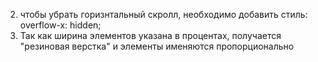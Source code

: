 2) чтобы убрать горизнтальный скролл, необходимо добавить стиль: 
overflow-x: hidden;
3) Так как ширина элементов указана в процентах, получается "резиновая верстка" и элементы именяются пропорционально